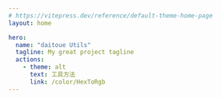 ```yaml
---
# https://vitepress.dev/reference/default-theme-home-page
layout: home

hero:
  name: "daitoue Utils"
  tagline: My great project tagline
  actions:
    - theme: alt
      text: 工具方法
      link: /color/HexToRgb
---
```


